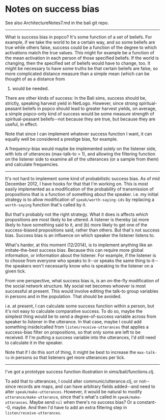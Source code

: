 Notes on success bias
====

See also ArchitectureNotes7.md in the bali git repo.

------------------

What is success bias in popco?  It's some function of a set of beliefs.
For example, if we take the world to be a certain way, and so some
beliefs are true while others false, success could be a function of the
degree to which activations match the true values.  This might for
example be a function of the mean activation in each person of those
specified beliefs.  If the world is changing, then the specified set of
beliefs would have to change, too.  It might be necessary to have some
truths be that certain beliefs are false, so more complicated distance
measure than a simple mean (which can be thought of as a distance from
1) would be needed.  

There are other kinds of success: In the Bali sims, success should be,
strictly, speaking harvest yield in NetLogo.  However, since strong
spiritual-peasant beliefs in popco should lead to greater harvest
yields, on average, a simple popco-only kind of success would be some
measure strength of spiritual-peasant beliefs--not because they are
true, but because they are useful, in effect.

Note that since I can implement whatever success function I want,
it can equally well be considered a prestige bias, for example.

A frequency-bias would maybe be implemented solely on the listener
side, with lots of utterances (max-talk-to > 1), and allowing the
filtering function on the listener side to examine all of the
utterances (or a sample from them) and calculate frequencies.

------------------

It's not hard to implement some kind of probabilistic success bias.  As
of mid December 2012, I have hooks for that that I'm working on.  This
is most easily implemented as a modification of the probability of
transmission of propositions that is a function of something about the
speaker.  i.e. my initial strategy is to allow modification of
`speak/worth-saying-ids` by replacing a `worth-saying` function that's
called by it.

But that's probably not the right strategy.  What it does is affects
*which* propositions are most likely to be uttered.  A listener is
thereby (a) more likely to have something said to it, and (b) more
likely to get one of the success-biased propositions said, rather than
others.  But that's not success bias.  Success bias is an influence on
which speaker the listener listens to.

What's harder, at this moment (12/2014), is to implement anything like
an imitate-the-best success bias.  Because this can require more global
information, or information about the listener.  For example, if the
listener is to choose from everyone who speaks to it--or speaks the same
thing to it--the speakers won't necessarily know who is speaking to the
listener on a given tick.

From one perspective, what success bias is, is an on-the-fly
modification of the social network structure.  My social net becomes
whoever is most successful at present.  This would involve editing the
talk-to group variables in persons and in the population.  That should
be avoided.

i.e. at present, I can calculate some success function within a person,
but it's not easy to calculate comparative success.  To do so, maybe the
simplest thing would be to send a degree-of-success variable across from
speaker to listener in the utterance.  In that case, maybe I could add
something inside/called from `listen/receive-utterances` that applies a
success-bias filter on propositions, so that only some are left to be
received.  If I'm putting a success variable into the utterances, I'd
still need to calculate it in the speaker.

Note that if I do this sort of thing, it might be best to increase the
`max-talk-to` in persons so that listeners get more utterances per tick.

------------

I've got a prototype success function illustration in
sims/bali/functions.clj.

To add that to utterances, I could alter communic/utterance.clj, or
not--since records are maps, and can have arbitrary fields added--and
need to alter `speak/make-utterances`.  However, it would be natural to
modify `utterance/make-utterance`, since that's what's called in
`speak/make-utterances`.  Maybe send `nil` when there's no success bias?
Or a constant--0, maybe.  And then I'd have to add an extra filtering
step in `listen/receive-utterances`.

